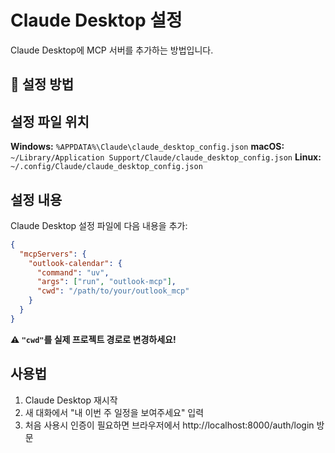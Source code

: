 # Claude Desktop 설정

Claude Desktop에 MCP 서버를 추가하는 방법입니다.

## 🔧 설정 방법

## 설정 파일 위치

**Windows:** `%APPDATA%\Claude\claude_desktop_config.json`
**macOS:** `~/Library/Application Support/Claude/claude_desktop_config.json`
**Linux:** `~/.config/Claude/claude_desktop_config.json`

## 설정 내용

Claude Desktop 설정 파일에 다음 내용을 추가:

```json
{
  "mcpServers": {
    "outlook-calendar": {
      "command": "uv",
      "args": ["run", "outlook-mcp"],
      "cwd": "/path/to/your/outlook_mcp"
    }
  }
}
```

**⚠️ `"cwd"`를 실제 프로젝트 경로로 변경하세요!**

## 사용법

1. Claude Desktop 재시작
2. 새 대화에서 "내 이번 주 일정을 보여주세요" 입력
3. 처음 사용시 인증이 필요하면 브라우저에서 http://localhost:8000/auth/login 방문